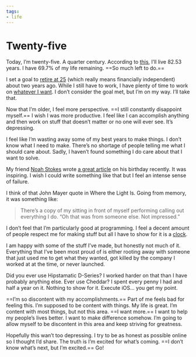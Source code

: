 ```yaml
---
tags:
- life
---
```


# Twenty-five

Today, I’m twenty-five. A quarter century. According to [this](http://gosset.wharton.upenn.edu/mortality/perl/CalcForm.html), I’ll live 82.53 years. I have 69.7% of my life remaining. ==So much left to do.==

I set a goal to [retire at 25](/retiring-at-25) (which really means financially independent) about two years ago. While I still have to work, I have plenty of time to work on [whatever I want](http://usewhiskey.com). I don’t consider the goal met, but I’m on my way. I’ll take that.

Now that I’m older, I feel more perspective. ==I still constantly disappoint myself.== I wish I was more productive. I feel like I can accomplish anything and then work on stuff that doesn’t matter or no one will ever see. It’s depressing.

I feel like I’m wasting away some of my best years to make things. I don’t know what I need to make. There’s no shortage of people telling me what I should care about. Sadly, I haven’t found something I do care about that I want to solve.

My friend [Noah Stokes](https://twitter.com/motherfuton) wrote [a great article](http://esbueno.noahstokes.com/post/72956535404/thirty-seven) on his birthday recently. It was inspiring. I wish I could write something like that but I feel an intense sense of failure.

I think of that John Mayer quote in Where the Light Is. Going from memory, it was something like:

> There’s a copy of my sitting in front of myself performing calling out everything I do. “Oh that was from someone else. Not impressed.”

I don’t feel that I’m particularly good at programming. I feel a decent amount of people respect me for making stuff but all I have to show for it is a [clock](https://github.com/soffes/clock-saver).

I am happy with some of the stuff I’ve made, but honestly not much of it. Everything that I’ve been most proud of is either rooting away with someone that just used me to get what they wanted, got killed by the company I worked at at the time, or never launched.

Did you ever use Hipstamatic D-Series? I worked harder on that than I have probably anything else. Ever use Cheddar? I spent every penny I had and half a year on it. Nothing to show for it. Execute iOS… you get my point.

==I’m so discontent with my accomplishments.== Part of me feels bad for feeling this. I’m supposed to be content with things. My life is great. I’m content with most things, but not this area. ==I want more.== I want to help my people’s lives better. I want to make difference somehow. I’m going to allow myself to be discontent in this area and keep striving for greatness.

Hopefully this wan’t too depressing. I try to be as honest as possible online so I thought I’d share. The truth is I’m excited for what’s coming. ==I don’t know what’s next, but I’m excited.== Go!
